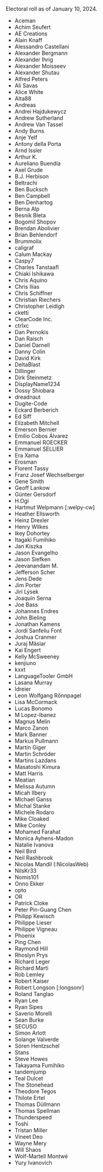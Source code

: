 Electoral roll as of January 10, 2024.

* Aceman
* Achim Seufert
* AE Creations
* Alain Knaff
* Alessandro Castellani
* Alexander Bergmann
* Alexander Ihrig
* Alexander Moisseev
* Alexander Shutau
* Alfred Peters
* Ali Savas
* Alice White
* Alta88
* Andreas
* Andrei Hajdukewycz
* Andrew Sutherland
* Andrew Van Tassel
* Andy Burns
* Anje Yelf
* Antony della Porta
* Arnd Issler
* Arthur K.
* Aureliano Buendía
* Axel Grude
* B.J. Herbison
* Beltrachi
* Ben Bucksch
* Ben Campbell
* Ben Denhartog
* Berna Alp
* Besnik Bleta
* Bogomil Shopov
* Brendan Abolivier
* Brian Behlendorf
* Brummolix
* caligraf
* Calum Mackay
* Caspy7
* Charles Tanstaafl
* Chiaki Ishikawa
* Chris Aquino
* Chris Ilias
* Chris Schiffner
* Christian Riechers
* Christopher Leidigh
* cketti
* ClearCode Inc.
* ctrlxc
* Dan Pernokis
* Dan Raisch
* Daniel Darnell
* Danny Colin
* David Kirk
* DeltaBlast
* Dillinger
* Dirk Steinmetz
* DisplayName1234
* Dossy Shiobara
* dreadnaut
* Dugite-Code
* Eckard Berberich
* Ed Siff
* Elizabeth Mitchell
* Emerson Bernier
* Emilio Cobos Álvarez
* Emmanuel ROECKER
* Emmanuel SELLIER
* Era Xama
* Erosman
* Florent Tassy
* Franz Josef Wechselberger
* Gene Smith
* Geoff Lankow
* Günter Gersdorf
* H.Ogi
* Hartmut Welpmann [:welpy-cw]
* Heather Ellsworth
* Heinz Drexler
* Henry Wilkes
* Ikey Dohortey
* Itagaki Fumihiko
* Jan Kiszka
* Jason Evangelho
* Jason Siefken
* Jeevanandam M.
* Jefferson Scher
* Jens Dede
* Jim Porter
* Jirí Lýsek
* Joaquín Serna
* Joe Bass
* Johannes Endres
* John Bieling
* Jonathan Kamens
* Jordi Sanfeliu Font
* Joshua Cranmer
* Juraj Mäsiar
* Kai Engert
* Kelly McSweeney
* kenjiuno
* kxxt
* LanguageTooler GmbH
* Lasana Murray
* ldreier
* Leon Wolfgang Rönnpagel
* Lisa McCormack
* Lucas Bonomo
* M Lopez-Ibanez
* Magnus Melin
* Marco Zanon
* Mark Banner
* Markus Pullmann
* Martin Giger
* Martin Schröder
* Martins Lazdans
* Masatoshi Kimura
* Matt Harris
* Meatian
* Melissa Autumn
* Micah Ilbery
* Michael Ganss
* Michal Stanke
* Michele Rodaro
* Mike Cloaked
* Mike Conley
* Mohamed Farahat
* Monica Ayhens-Madon
* Natalie Ivanova
* Neil Bird
* Neil Rashbrook
* Nicolas Mandil (:NicolasWeb)
* NilsKr33
* Nomis101
* Onno Ekker
* opto
* OR
* Patrick Cloke
* Peter Pin-Guang Chen
* Philipp Kewisch
* Philippe Lieser
* Philippe Vigneau
* Phoenix
* Ping Chen
* Raymond Hill
* Rhoslyn Prys
* Richard Leger
* Richard Marti
* Rob Lemley
* Robert Kaiser
* Robert Longson [:longsonr]
* Roland Tanglao
* Ryan Lee
* Ryan Sipes
* Saverio Morelli
* Sean Burke
* SECUSO
* Simon Arlott
* Solange Valverde
* Sören Hentzschel
* Stans
* Steve Howes
* Takayama Fumihiko
* tandemjump
* Teal Dulcet
* The Stonehead
* Theodore Tegos
* Thilote Ertel
* Thomas Düllmann
* Thomas Spellman
* Thunderspeed
* Toshi
* Tristan Miller
* Vineet Deo
* Wayne Mery
* Will Shaos
* Wolf-Martell Montwé
* Yury Ivanovich
